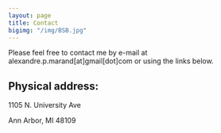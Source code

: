 ```yaml
---
layout: page
title: Contact
bigimg: "/img/BSB.jpg"
---
```


Please feel free to contact me by e-mail at alexandre.p.marand[at]gmail[dot]com or using the links below.

## Physical address:
1105 N. University Ave

Ann Arbor, MI 48109
